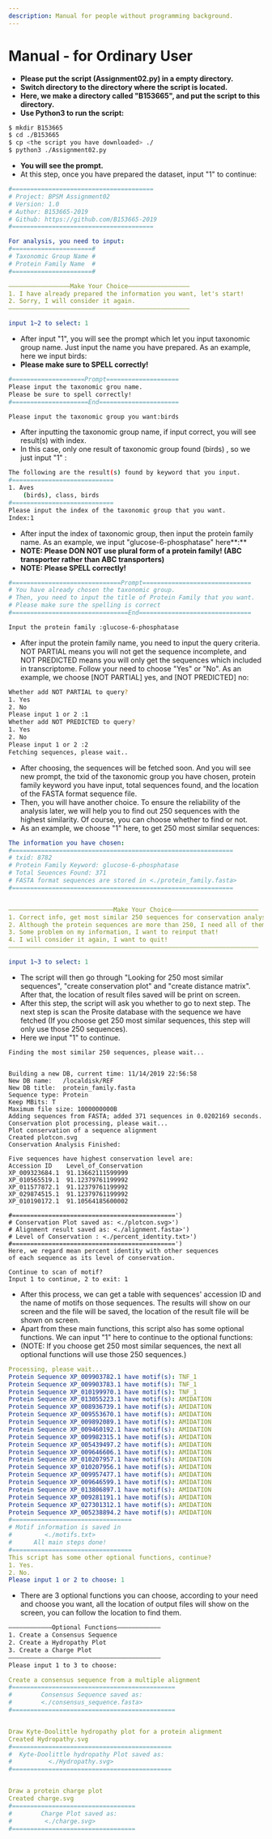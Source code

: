 ```yaml
---
description: Manual for people without programming background.
---
```


# Manual - for Ordinary User

* **Please put the script \(Assignment02.py\) in a empty directory.**
* **Switch directory to the directory where the script is located.**
* **Here, we make a directory called "B153665", and put the script to this directory.**
* **Use Python3 to run the script:**

```bash
$ mkdir B153665
$ cd ./B153665
$ cp <the script you have downloaded> ./
$ python3 ./Assignment02.py
```

* **You will see the prompt.**
* At this step, once you have prepared the dataset, input "1" to continue: 

```yaml
#=======================================
# Project: BPSM Assignment02
# Version: 1.0
# Author: B153665-2019
# Github: https://github.com/B153665-2019
#=======================================

For analysis, you need to input: 
#======================#
# Taxonomic Group Name #
# Protein Family Name  #
#======================#

—————————————————Make Your Choice—————————————————
1. I have already prepared the information you want, let's start!
2. Sorry, I will consider it again.
——————————————————————————————————————————————————

input 1~2 to select: 1
```

* After input "1", you will see the prompt which let you input taxonomic group name. Just input the name you have prepared. As an example, here we input birds:
* **Please make sure to SPELL correctly!**

```bash
#====================Prompt====================
Please input the taxonomic grou name.
Please be sure to spell correctly!
#=====================End======================

Please input the taxonomic group you want:birds
```

* After inputting the taxonomic group name, if input correct, you will see result\(s\) with index. 
* In this case, only one result of taxonomic group found \(birds\) , so we just input "1" :

```bash
The following are the result(s) found by keyword that you input.
#============================
1. Aves
    (birds), class, birds
#============================
Please input the index of the taxonomic group that you want.
Index:1
```

* After input the index of taxonomic group, then input the protein family name. As an example, we input   "glucose-6-phosphatase" here**:**
* **NOTE: Please DON NOT use plural form of a protein family! \(ABC transporter rather than ABC transporters\)**
* **NOTE: Please SPELL correctly!**

```bash
#==============================Prompt==============================
# You have already chosen the taxonomic group.
# Then, you need to input the title of Protein Family that you want.
# Please make sure the spelling is correct
#================================End===============================

Input the protein family :glucose-6-phosphatase
```

* After input the protein family name, you need to input the query criteria. NOT PARTIAL means you will not get the sequence incomplete, and NOT PREDICTED means you will only get the sequences which included in transcriptome. Follow your need to choose "Yes" or "No". As an example, we choose \[NOT PARTIAL\] yes, and \[NOT PREDICTED\] no:

```bash
Whether add NOT PARTIAL to query?
1. Yes
2. No
Please input 1 or 2 :1
Whether add NOT PREDICTED to query?
1. Yes
2. No
Please input 1 or 2 :2
Fetching sequences, please wait..
```

* After choosing, the sequences will be fetched soon. And you will see new prompt, the txid of the taxonomic group you have chosen, protein family keyword you have input, total sequences found, and the location of the FASTA format sequence file.
* Then, you will have another choice. To ensure the reliability of the analysis later, we will help you to find out 250 sequences with the highest similarity. Of course, you can choose whether to find or not.
* As an example, we choose "1" here, to get 250 most similar sequences:

```yaml
The information you have chosen: 
#=============================================================
# txid: 8782
# Protein Family Keyword: glucose-6-phosphatase
# Total Seuences Found: 371
# FASTA format sequences are stored in <./protein_family.fasta>
#=============================================================


—————————————————————————————Make Your Choice————————————————————————
1. Correct info, get most similar 250 sequences for conservation analysis and some other steps!
2. Although the protein sequences are more than 250, I need all of them for conservation analysis!
3. Some problem on my information, I want to reinput that!
4. I will consider it again, I want to quit!
—————————————————————————————————————————————————————————————————————

input 1~3 to select: 1
```

* The script will then go through "Looking for 250 most similar sequences", "create conservation plot" and "create distance matrix". After that, the location of result files saved will be print on screen.
* After this step, the script will ask you whether to go to next step. The next step is scan the Prosite database with the sequence we have fetched \(If you choose get 250 most similar sequences, this step will only use those 250 sequences\).
* Here we input "1" to continue.

```markup
Finding the most similar 250 sequences, please wait...


Building a new DB, current time: 11/14/2019 22:56:58
New DB name:   /localdisk/REF
New DB title:  protein_family.fasta
Sequence type: Protein
Keep MBits: T
Maximum file size: 1000000000B
Adding sequences from FASTA; added 371 sequences in 0.0202169 seconds.
Conservation plot processing, please wait...
Plot conservation of a sequence alignment
Created plotcon.svg
Conservation Analysis Finished:

Five sequences have highest conservation level are:
Accession ID	Level_of_Conservation
XP_009323684.1	91.13662111599999
XP_010565519.1	91.12379761199992
XP_011577872.1	91.12379761199992
XP_029874515.1	91.12379761199992
XP_010190172.1	91.10564185600002

#=============================================')
# Conservation Plot saved as: <./plotcon.svg>')
# Alignment result saved as: <./alignment.fasta>')
# Level of Conservation : <./percent_identity.txt>')
#=============================================')
Here, we regard mean percent identity with other sequences
of each sequence as its level of conservation.

Continue to scan of motif?
Input 1 to continue, 2 to exit: 1
```

* After this process, we can get a table with sequences' accession ID and the name of motifs on those sequences. The results will show on our screen and the file will be saved, the location of the result file will be shown on screen.
* Apart from these main functions, this script also has some optional functions. We can input "1" here to continue to the optional functions:
* \(NOTE: If you choose get 250 most similar sequences, the next all optional functions will use those 250 sequences.\)

```yaml
Processing, please wait...
Protein Sequence XP_009903782.1 have motif(s): TNF_1
Protein Sequence XP_009903783.1 have motif(s): TNF_1
Protein Sequence XP_010199970.1 have motif(s): TNF_1
Protein Sequence XP_013055223.1 have motif(s): AMIDATION
Protein Sequence XP_008936739.1 have motif(s): AMIDATION
Protein Sequence XP_009553670.1 have motif(s): AMIDATION
Protein Sequence XP_009892089.1 have motif(s): AMIDATION
Protein Sequence XP_009460192.1 have motif(s): AMIDATION
Protein Sequence XP_009982315.1 have motif(s): AMIDATION
Protein Sequence XP_005439497.2 have motif(s): AMIDATION
Protein Sequence XP_009646606.1 have motif(s): AMIDATION
Protein Sequence XP_010207957.1 have motif(s): AMIDATION
Protein Sequence XP_010207956.1 have motif(s): AMIDATION
Protein Sequence XP_009957477.1 have motif(s): AMIDATION
Protein Sequence XP_009646599.1 have motif(s): AMIDATION
Protein Sequence XP_013806897.1 have motif(s): AMIDATION
Protein Sequence XP_009281191.1 have motif(s): AMIDATION
Protein Sequence XP_027301312.1 have motif(s): AMIDATION
Protein Sequence XP_005238894.2 have motif(s): AMIDATION
#=================================
# Motif information is saved in 
#         <./motifs.txt>
#      All main steps done!
#=================================
This script has some other optional functions, continue?
1. Yes.
2. No.
Please input 1 or 2 to choose: 1
```

* There are 3 optional functions you can choose, according to your need and choose you want, all the location of output files will show on the screen, you can follow the location to find them.

```bash
————————————Optional Functions————————————
1. Create a Consensus Sequence
2. Create a Hydropathy Plot
3. Create a Charge Plot
——————————————————————————————————————————
Please input 1 to 3 to choose: 
```

```yaml
Create a consensus sequence from a multiple alignment
#=============================================
#        Consensus Sequence saved as: 
#        <./consensus_sequence.fasta>
#=============================================


Draw Kyte-Doolittle hydropathy plot for a protein alignment
Created Hydropathy.svg
#============================================
#  Kyte-Doolittle hydropathy Plot saved as: 
#          <./Hydropathy.svg>
#============================================


Draw a protein charge plot
Created charge.svg
#==================================
#        Charge Plot saved as: 
#         <./charge.svg>
#==================================

```

